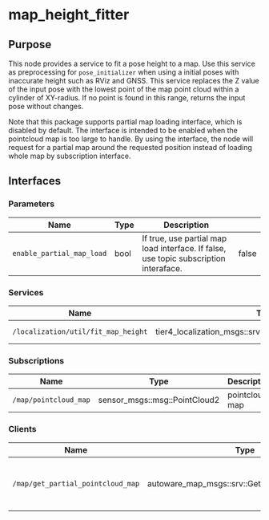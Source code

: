 # map_height_fitter

## Purpose

This node provides a service to fit a pose height to a map.
Use this service as preprocessing for `pose_initializer` when using a initial poses with inaccurate height such as RViz and GNSS.
This service replaces the Z value of the input pose with the lowest point of the map point cloud within a cylinder of XY-radius.
If no point is found in this range, returns the input pose without changes.

Note that this package supports partial map loading interface, which is disabled by default. The interface is intended to be enabled when
the pointcloud map is too large to handle. By using the interface, the node will request for a partial map around the requested position
instead of loading whole map by subscription interface.

## Interfaces

### Parameters

| Name                      | Type | Description                                                                           |       |
| ------------------------- | ---- | ------------------------------------------------------------------------------------- | ----- |
| `enable_partial_map_load` | bool | If true, use partial map load interface. If false, use topic subscription interaface. | false |

### Services

| Name                                | Type                                                    | Description          |
| ----------------------------------- | ------------------------------------------------------- | -------------------- |
| `/localization/util/fit_map_height` | tier4_localization_msgs::srv::PoseWithCovarianceStamped | pose fitting service |

### Subscriptions

| Name                  | Type                          | Description    |
| --------------------- | ----------------------------- | -------------- |
| `/map/pointcloud_map` | sensor_msgs::msg::PointCloud2 | pointcloud map |

### Clients

| Name                              | Type                                            | Description                                  |
| --------------------------------- | ----------------------------------------------- | -------------------------------------------- |
| `/map/get_partial_pointcloud_map` | autoware_map_msgs::srv::GetPartialPointCloudMap | client for requesting partial pointcloud map |
